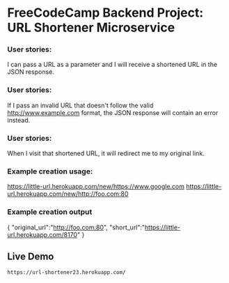 # FreeCodeCamp Backend Project: URL Shortener Microservice

### User stories:
I can pass a URL as a parameter and I will receive a shortened URL in the JSON response.

### User stories:
If I pass an invalid URL that doesn't follow the valid http://www.example.com format, the JSON response will contain an error instead.

### User stories:
When I visit that shortened URL, it will redirect me to my original link.


### Example creation usage:
https://little-url.herokuapp.com/new/https://www.google.com
https://little-url.herokuapp.com/new/http://foo.com:80


### Example creation output
{ "original_url":"http://foo.com:80", "short_url":"https://little-url.herokuapp.com/8170" }


## Live Demo

```url
https://url-shortener23.herokuapp.com/
```
